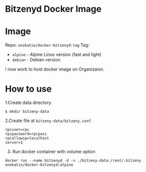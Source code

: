 Bitzenyd Docker Image
=====================

# Image

Repo: `onokatio/docker-bitzenyd:tag`
Tag:

- `alpine` - Alpine Linux version (fast and light)
- `debian` - Debian version

! now work to host docker image on Organizaion.

# How to use

1.Create data directory.

```
$ mkdir bitzeny-data
```

2.Create file at `bitzeny-data/bitzeny.conf`.

```
rpcuser=rpc
rpcpassword=rpcpass
rpcallowip=localhost
server=1
```

3. Run docker container with volume option

```
docker run --name bitzenyd -d -v ./bitzeny-data:/root/.bitzeny onokatio/docker-bitzenyd:alpine
```
